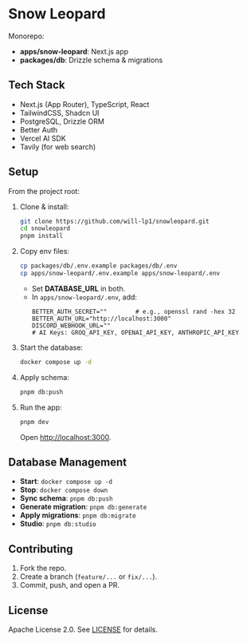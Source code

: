 # Snow Leopard 

Monorepo:
- **apps/snow-leopard**: Next.js app
- **packages/db**: Drizzle schema & migrations

## Tech Stack
- Next.js (App Router), TypeScript, React
- TailwindCSS, Shadcn UI
- PostgreSQL, Drizzle ORM
- Better Auth 
- Vercel AI SDK
- Tavily (for web search)

## Setup

From the project root:

1. Clone & install:
   ```bash
   git clone https://github.com/will-lp1/snowleopard.git
   cd snowleopard
   pnpm install
   ```

2. Copy env files:
   ```bash
   cp packages/db/.env.example packages/db/.env
   cp apps/snow-leopard/.env.example apps/snow-leopard/.env
   ```
   - Set **DATABASE_URL** in both.
   - In `apps/snow-leopard/.env`, add:
     ```dotenv
     BETTER_AUTH_SECRET=""        # e.g., openssl rand -hex 32
     BETTER_AUTH_URL="http://localhost:3000"
     DISCORD_WEBHOOK_URL=""
     # AI Keys: GROQ_API_KEY, OPENAI_API_KEY, ANTHROPIC_API_KEY
     ```

3. Start the database:
   ```bash
   docker compose up -d
   ```

4. Apply schema:
   ```bash
   pnpm db:push
   ```

5. Run the app:
   ```bash
   pnpm dev
   ```
   Open [http://localhost:3000](http://localhost:3000).

## Database Management

- **Start**: `docker compose up -d`
- **Stop**: `docker compose down`
- **Sync schema**: `pnpm db:push`
- **Generate migration**: `pnpm db:generate`
- **Apply migrations**: `pnpm db:migrate`
- **Studio**: `pnpm db:studio`

## Contributing

1. Fork the repo.
2. Create a branch (`feature/...` or `fix/...`).
3. Commit, push, and open a PR.

## License

Apache License 2.0. See [LICENSE](LICENSE) for details.

